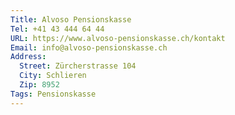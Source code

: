 ```yaml
---
Title: Alvoso Pensionskasse
Tel: +41 43 444 64 44
URL: https://www.alvoso-pensionskasse.ch/kontakt
Email: info@alvoso-pensionskasse.ch
Address:
  Street: Zürcherstrasse 104
  City: Schlieren
  Zip: 8952
Tags: Pensionskasse
---
```

